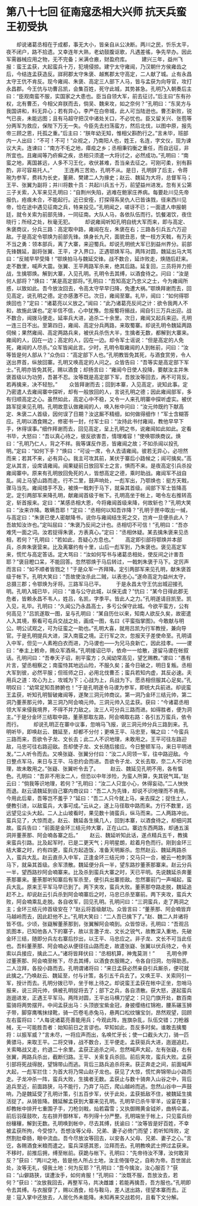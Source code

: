 # 第八十七回 征南寇丞相大兴师 抗天兵蛮王初受执


　　却说诸葛丞相在于成都，事无大小，皆亲自从公决断。两川之民，忻乐太平，夜不闭户，路不拾遗。又幸连年大熟，老幼鼓腹讴歌，凡遇差徭，争先早办。因此军需器械应用之物，无不完备；米满仓廒，财盈府库。
　　建兴三年，益州飞报：蛮王孟获，大起蛮兵十万，犯境侵掠。建宁太守雍闿，乃汉朝什方侯雍齿之后，今结连孟获造反。牂牁郡太守朱褒、越嶲郡太守高定，二人献了城。止有永昌太守王伉不肯反。现今雍闿、朱褒、高定三人部下人马，皆与孟获为向导官，攻打永昌郡。今王伉与功曹吕凯，会集百姓，死守此城，其势甚急。孔明乃入朝奏后主曰：“臣观南蛮不服，实国家之大患也。臣当自领大军，前去征讨。”后主曰“东有孙权，北有曹丕，今相父弃朕而去，倘吴、魏来攻，如之奈何？”孔明曰：“东吴方与我国讲和，料无异心；若有异心，李严在白帝城，此人可当陆逊也。曹丕新败，锐气已丧，未能远图；且有马超守把汉中诸处关口，不必忧也。臣又留关兴、张苞等分两军为救应，保陛下万无一失。今臣先去扫荡蛮方，然后北伐，以图中原，报先帝三顾之恩，托孤之重。”后主曰：“朕年幼无知，惟相父斟酌行之。”言未毕，班部内一人出曰：“不可！不可！”众视之，乃南阳人也，姓王，名连，字文仪，现为谏议大夫。连谏曰：“南方不毛之地，瘴疫之乡；丞相秉钧衡之重任，而自远征，非所宜也。且雍闿等乃疥癣之疾，丞相只须遣一大将讨之，必然成功。”孔明曰：“南蛮之地，离国甚远，人多不习王化，收伏甚难，吾当亲去征之。可刚可柔，别有斟酌，非可容易托人。”
　　王连再三苦劝，孔明不从。是日，孔明辞了后主，令蒋琬为参军，费祎为长史，董厥、樊建二人为掾史；赵云、魏延为大将，总督军马；王平、张翼为副将；并川将数十员：共起川兵五十万，前望益州进发。忽有关公第三子关索，入军来见孔明曰：“自荆州失陷，逃难在鲍家庄养病。每要赴川见先帝报仇，疮痕未合，不能起行。近已安痊，打探得系吴仇人已皆诛戮，径来西川见帝，恰在途中遇见征南之兵，特来投见。”孔明闻之，嗟讶不已；一面遣人申报朝廷，就令关索为前部先锋，一同征南。大队人马，各依队伍而行。饥餐渴饮，夜住晓行；所经之处，秋毫无犯。
　　却说雍闿听知孔明自统大军而来，即与高定、朱褒商议，分兵三路：高定取中路，雍闿在左，朱褒在右；三路各引兵五六万迎敌。于是高定令鄂焕为前部先锋。焕身长九尺，面貌丑恶，使一枝方天戟，有万夫不当之勇：领本部兵，离了大寨，来迎蜀兵。却说孔明统大军已到益州界分。前部先锋魏延，副将张翼、王平，才入界口，正遇鄂焕军马。两阵对圆，魏延出马大骂曰：“反贼早早受降！”鄂焕拍马与魏延交锋。战不数合，延诈败走，焕随后赶来。走不数里，喊声大震。张翼、王平两路军杀来，绝其后路。延复回，三员将并力拒战，生擒鄂焕。解到大寨，入见孔明。孔明令去其缚，以酒食待之。问曰：“汝是何人部将？”焕曰：“某是高定部将。”孔明曰：“吾知高定乃忠义之士，今为雍闿所惑，以致如此。吾今放汝回去，令高太守早早归降，免遭大祸。”鄂焕拜谢而去，回见高定，说孔明之德。定亦感激不已。次日，雍闿至寨。礼毕，闿曰：“如何得鄂焕回也？”定曰：“诸葛亮以义放之。”闿曰：“此乃诸葛亮反间之计：欲令我两人不和，故施此谋也。”定半信不信，心中犹豫。忽报蜀将搦战，闿自引三万兵出迎。战不数合，闿拨马便走。延率兵大进，追杀二十余里。次日，雍闿又起兵来迎。孔明一连三日不出。至第四日，雍闿、高定分兵两路，来取蜀寨。却说孔明令魏延两路伺候；果然雍闿、高定两路兵来，被伏兵杀伤大半，生擒者无数，都解到大寨来。雍闿的人，囚在一边；高定的人，囚在一边。却令军士谣说：“但是高定的人免死，雍闿的人尽杀。”众军皆闻此言。少时，孔明令取雍闿的人到帐前，问曰：“汝等皆是何人部从？”众伪曰：“高定部下人也。”孔明教皆免其死，与酒食赏劳，令人送出界首，纵放回寨。孔明又唤高定的人问之。众皆告曰：“吾等实是高定部下军士。”孔明亦皆免其死，赐以酒食；却扬言曰：“雍闿今日使人投降，要献汝主并朱褒首级以为功劳，吾甚不忍。汝等既是高定部下军，吾放汝等回去，再不可背反。若再擒来，决不轻恕。”
　　众皆拜谢而去；回到本寨，入见高定，说知此事。定乃密遣人去雍闿寨中探听，却有一般放回的人，言说孔明之德；因此雍闿部军，多有归顺高定之心。虽然如此，高定心中不稳，又令一人来孔明寨中探听虚实。被伏路军捉来见孔明。孔明故意认做雍闿的人，唤入帐中问曰：“汝元帅既约下献高定、朱褒二人首级，因何误了日期？汝这厮不精细，如何做得细作！”军士含糊答应。孔明以酒食赐之，修密书一封，付军士曰：“汝持此书付雍闿，教他早早下手，休得误事。”细作拜谢而去，回见高定，呈上孔明之书，说雍闿如此如此。定看书毕，大怒曰：“吾以真心待之，彼反欲害吾，情理难容！”使唤鄂焕商议。焕曰：“孔明乃仁人，背之不祥。我等谋反作恶，皆雍闿之故；不如杀闿以投孔明。”定曰：“如何下手？”焕曰：“可设一席，令人去请雍闿。彼若无异心，必坦然而来；若其不来，必有异心。我主可攻其前，某伏于寨后小路候之；闿可擒矣。”高定从其言，设席请雍闿。闿果疑前日放回军士之言，惧而不来。是夜高定引兵杀投雍闿寨中。原来有孔明放回免死的人，皆想高定之德，乘时助战。雍闿军不战自乱。闿上马望山路而走。行不二里，鼓声响处，一彪军出，乃鄂焕也：挺方天戟，骤马当先。雍闿措手不及，被焕一戟刺于马下，就枭其首级。闿部下军士皆降高定。定引两部军来降孔明，献雍闿首级于帐下。孔明高坐于帐上，喝令左右推转高定，斩首报来。定曰：“某感丞相大恩，今将雍闿首级来降，何故斩也？”孔明大笑曰：“汝来诈降。敢瞒吾耶！”定曰：“丞相何以知吾诈降？”孔明于匣中取出一缄，与高定曰：“朱褒已使人密献降书，说你与雍闿结生死之交，岂肯一旦便杀此人？吾故知汝诈也。”定叫屈曰：“朱褒乃反间之计也。丞相切不可信！”孔明曰：“吾亦难凭一面之词。汝若捉得朱褒，方表真心。”定曰：“丞相休疑。某去擒朱褒来见丞相，若何？”孔明曰：“若如此，吾疑心方息也。”
　　高定即引部将鄂焕并本部兵，杀奔朱褒营来。比及离寨约有十里，山后一彪军到，乃朱褒也。褒见高定军来，慌忙与高定答话。定大骂曰：“汝如何写书与诸葛丞相处，使反间之计害吾耶？”褒目瞪口呆，不能回答。忽然鄂焕于马后转过，一戟刺朱褒于马下。定厉声而言曰：“如不顺者皆戮之！”于是众军一齐拜降。定引两部军来见孔明，献朱褒首级于帐下。孔明大笑曰：“吾故使汝杀此二贼，以表忠心。”遂命高定为益州太守，总摄三郡；令鄂焕为牙将。三路军马已平。
　　于是永昌太守王伉出城迎接孔明。孔明入城已毕，问曰：“谁与公守此城，以保无虞？”伉曰：“某今日得此郡无危者，皆赖永昌不韦人，姓吕，名凯，字季平。皆此人之力。”孔明遂请目凯至。凯入见，礼毕。孔明曰：“久闻公乃永昌高士，多亏公保守此城。今欲平蛮方，公有何高见？”吕凯遂取一图，呈与孔明曰：“某自历仕以来，知南人欲反久矣，故密遣人入其境，察看可屯兵交战之处，画成一图，名曰《平蛮指掌图》。今敢献与明公。明公试观之，可为征蛮之一助也。”孔明大喜，就用吕凯为行军教授，兼向导官。于是孔明提兵大进，深入南蛮之境。正行军之次，忽报天子差使命至。孔明请入中军，但见一人素袍白衣而进，乃马谡也——为兄马良新亡，因此挂孝。——谡曰：“奉主上敕命，赐众军酒帛。”孔明接诏已毕，依命一一给散，遂留马谡在帐叙话。孔明问曰：“吾奉天子诏，削平蛮方；久闻幼常高见，望乞赐教。”谡曰：“愚有片言，望丞相察之；南蛮恃其地远山险，不服久矣；虽今日破之，明日复叛。丞相大军到彼，必然平服；但班师之日，必用北伐曹丕；蛮兵若知内虚，其反必速。夫用兵之道：攻心为上，攻城为下；心战为上，兵战为下。愿丞相但服其心足矣。”孔明叹曰：“幼常足知吾肺腑也！”于是孔明遂令马谡为参军，即统大兵前进。却说蛮王孟获，听知孔明智破雍闿等，遂聚三洞元帅商议。第一洞乃金环三结元帅，第二洞乃董荼那元帅，第三洞乃阿会喃元帅。三洞元帅入见孟获。获曰：“今诸葛丞相领大军来侵我境界，不得不并力敌之。汝三人可分兵三路而进。如得胜者，便为洞主。”于是分金环三结取中路，董荼那取左路，阿会喃取右路：各引五万蛮兵，依令而行。
　　却说孔明正在寨中议事，忽哨马飞报，说三洞元帅分兵三路到来。孔明听毕，即唤赵云、魏延至，却都不分付；更唤王平、马忠至，嘱之曰：“今蛮兵三路而来，吾欲令子龙、文长去；此二人不识地理，未敢用之。王平可往左路迎敌，马忠可往右路迎敌。吾却使子龙、文长随后接应。今日整顿军马，来日平明进发。”二人听令而去。又唤张嶷、张翼分付曰：“汝二人同领一军，往中路迎敌。今日整点军马，来日与王平、马忠约会而进。吾欲令子龙、文长去取，奈二人不识地理，故未敢用之。”张嶷、张翼听令去了。
　　赵云、魏延见孔明不用，各有愠色。孔明曰：“吾非不用汝二人，但恐以中年涉险，为蛮人所算，失其锐气耳。”赵云曰：“倘我等识地理，若何？”孔明曰：“汝二人只宜小心，休得妄动。”二人怏怏而退。赵云请魏延到自己寨内商议曰：“吾二人为先锋，却说不识地理而不肯用。今用此后辈，吾等岂不羞乎？”延曰：“吾二人只今就上马，亲去探之；捉住土人，便教引进，以敌蛮兵，大事可成。”云从之，遂上马径取中路而来。方行不数里，远远望见尘头大起。二人上山坡看时，果见数十骑蛮兵，纵马而来。二人两路冲出。蛮兵见了，大惊而走。赵云、魏延各生擒几人，回到本寨，以酒食待之，却细问其故。蛮兵告曰：“前面是金环三结元帅大寨，正在山口。寨边东西两路，却通五溪洞并董荼那、阿会喃各寨之后。”
　　赵云、魏延听知此话，遂点精兵五千，教擒来蛮兵引路。比及起军时，已是二更天气；月明星朗，趁着月色而行。刚到金环三结大寨之时，约有四更，蛮兵方起造饭，准备天明厮杀。忽然赵云、魏延两路杀入，蛮兵大乱。赵云直杀入中军，正逢金环三结元帅；交马只一合，被云一枪刺落马下，就枭其首级。余军溃散。魏延便分兵一半，望东路抄董荼那寨来。赵云分兵一半，望西路抄阿会喃寨来。比及杀到蛮兵大寨之时，天已平明。先说魏延杀奔董荼那寨来。董荼那听知寨后有军杀至，便引兵出寨拒敌。忽然寨前门一声喊起，蛮兵大乱。原来王平军马早已到了。两下夹攻，蛮兵大败。董荼那夺路走脱，魏延追赶不上。却说赵云引兵杀到阿会喃寨后之时，马忠已杀至寨前。两下夹攻，蛮兵大败，阿会喃乘乱走脱。各自收军，回见孔明。孔明问曰：“三洞蛮兵，走了两洞之主；金环三结元帅首级安在？”赵云将首级献功。众皆言曰：“董荼那、阿会喃皆弃马越岭而去，因此赶他不上。”孔明大笑曰：“二人吾已擒下了。”赵、魏二人并诸将皆不信。少顷，张嶷解董荼那到，张翼解阿会喃到。众皆惊讶。孔明曰：“吾观吕凯图本，已知他各人下的寨子，故以言激子龙、文长之锐气，故教深入重地，先破金环三结，随即分兵左右寨后抄出，以王平、马忠应之。非子龙、文长不可当此任也。吾料董荼那、阿会喃必从便径往山路而走，故遣张嶷、张翼以伏兵待之，令关索以兵接应，擒此二人。”诸将皆拜伏曰：“丞相机算，神鬼莫测！”
　　孔明令押过董荼那、阿会喃至帐下，尽去其缚，以酒食衣服赐之，令各自归洞，勿得助恶。二人泣拜，各投小路而去。孔明谓诸将曰：“来日孟获必然亲自引兵厮杀，便可就此擒之。”乃唤赵云、魏延至，付与计策，各引五千兵去了。又唤王平、关索同引一军，授计而去。孔明分拨已毕，坐于帐上待之。却说蛮王孟获在帐中正坐，忽哨马报来，说三洞元帅，俱被孔明捉将去了；部下之兵，各自溃散。获大怒，遂起蛮兵迤逦进发，正遇王平军马。两阵对圆，王平出马横刀望之：只见门旗开处，数百南蛮骑将两势摆开。中间孟获出马：头顶嵌宝紫金冠，身披缨络红锦袍，腰系碾玉狮子带，脚穿鹰嘴抹绿靴，骑一匹卷毛赤兔马，悬两口松纹镶宝剑，昂然观望，回顾左右蛮将曰：“人每说诸葛亮善能用兵；今观此阵，旌旗杂乱，队伍交错；刀枪器械，无一可能胜吾者：始知前日之言谬也。早知如此，吾反多时矣。谁敢去擒蜀将：以振军威？”言未尽，一将应声而出，名唤忙牙长；使一口截头大刀，骑一匹黄骠马，来取王平。二将交锋，战不数合，王平便走。孟获驱兵大进，迤逦追赶。关索略战又走，约退二十余里。孟获正追杀之间，忽然喊声大起，左有张嶷，右有张翼，两路兵杀出，截断归路。王平、关索复兵杀回。前后夹攻，蛮兵大败。孟获引部将死战得脱，望锦带山而逃。背后三路兵追杀将来。获正奔走之间，前面喊声大起，一彪军拦住：为首大将乃常山赵子龙也。获见了大惊，慌忙奔锦带山小路而走。子龙冲杀一阵，蛮兵大败，生擒者无数。孟获止与数十骑奔入山谷之中，背后追兵至近，前面路狭，马不能行，乃弃了马匹，爬山越岭而逃。忽然山谷中一声鼓响，乃是魏延受了孔明计策，引五百步军，伏于此处，孟获抵敌不住，被魏延生擒活捉了。从骑皆降。魏延解孟获到大寨来见孔明。孔明早已杀牛宰羊，设宴在寨；却教帐中排开七重围子手，刀枪剑戟，灿若霜雪；又执御赐黄金钺斧，曲柄伞盖，前后羽葆鼓吹，左右排开御林军，布列得十分严整。孔明端坐于帐上，只见蛮兵纷纷穰穰，解到无数。孔明唤到帐中，尽去其缚，抚谕曰：“汝等皆是好百姓，不幸被孟获所拘，今受惊?。吾想汝等父母、兄弟、妻子必倚门而望；若听知阵败，定然割肚牵肠，眼中流血。吾今尽放汝等回去，以安各人父母、兄弟、妻子之心。”言讫，各赐酒食米粮而遣之。蛮兵深感其恩，泣拜而去。孔明教唤武士押过孟获来。不移时，前推后拥，缚至帐前。获跪与帐下。孔明曰：“先帝待汝不薄，汝何敢背反？”获曰：“两川之地，皆是他人所占土地，汝主倚强夺之，自称为帝。吾世居此处，汝等无礼，侵我土地：何为反耶？”孔明曰：“吾今擒汝，汝心服否？”获曰：“山僻路狭，误遭汝手，如何肯服！”孔明曰：“汝既不服，吾放汝去，若何？”获曰：“汝放我回去，再整军马，共决雌雄；若能再擒吾，吾方服也。”孔明即令去其缚。与衣服穿了，赐以酒食，给与鞍马，差人送出路，径望本寨而去。正是：寇入掌中还放去，人居化外未能降。未知再来交战若何，且看下文分解。

